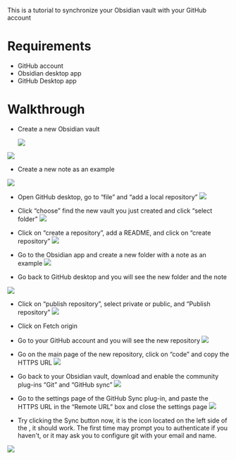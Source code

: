 This is a tutorial to synchronize your Obsidian vault with your GitHub account
# Requirements

- GitHub account
- Obsidian desktop app
- GitHub Desktop app

# Walkthrough

- Create a new Obsidian vault

    ![](https://i.imgur.com/cjSHnkQ.png)

![](https://i.imgur.com/s0EKVJC.png)
- Create a new note as an example

![](https://i.imgur.com/Sijeghx.png)

- Open GitHub desktop, go to “file” and “add a local repository”
![](https://i.imgur.com/c2V4Z18.png)

- Click “choose” find the new vault you just created and click “select folder”
![](https://i.imgur.com/Np173JW.png)

- Click on “create a repository”, add a README, and click on “create repository”
![](https://i.imgur.com/14SDHqJ.png)

- Go to the Obsidian app and create a new folder with a note as an example
![](https://i.imgur.com/1UV9X8f.png)

- Go back to GitHub desktop and you will see the new folder and the note
    
![](https://i.imgur.com/08TfeIO.png)

- Click on “publish repository”, select private or public, and “Publish repository”
![](https://i.imgur.com/JGyMJbM.png)

- Click on Fetch origin
    
- Go to your GitHub account and you will see the new repository
![](https://i.imgur.com/53OYpGw.png)

- Go on the main page of the new repository, click on “code” and copy the HTTPS URL
![](https://i.imgur.com/l8oSYgw.png)

- Go back to your Obsidian vault, download and enable the community plug-ins “Git” and “GitHub sync”
![](https://i.imgur.com/Zwss4mo.png)

- Go to the settings page of the GitHub Sync plug-in, and paste the HTTPS URL in the “Remote URL” box and close the settings page
![](https://i.imgur.com/yCAAc5Y.png)

- Try clicking the Sync button now, it is the icon located on the left side of the  , it should work. The first time may prompt you to authenticate if you haven't, or it may ask you to configure git with your email and name.

![](https://i.imgur.com/5Qv9d7z.png)
